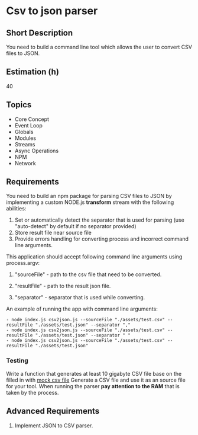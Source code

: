 # Csv to json parser

## Short Description

You need to build a command line tool which allows the user to convert CSV files to JSON.

## Estimation (h)

40

## Topics

- Core Concept
- Event Loop
- Globals
- Modules
- Streams
- Async Operations
- NPM
- Network

## Requirements

You need to build an npm package for parsing CSV files to JSON by implementing a custom NODE.js **transform** stream with the following abilities:

1. Set or automatically detect the separator that is used for parsing (use "auto-detect" by default if no separator provided)
2. Store result file near source file
3. Provide errors handling for converting process and incorrect command line arguments.

This application should accept following command line arguments using process.argv:

1. "sourceFile" - path to the csv file that need to be converted.

2. "resultFile" - path to the result json file.

3. "separator" - separator that is used while converting.

An example of running the app with command line arguments:

    - node index.js csv2json.js --sourceFile "./assets/test.csv" --resultFile "./assets/test.json" --separator ","
    - node index.js csv2json.js --sourceFile "./assets/test.csv" --resultFile "./assets/test.json" --separator " "
    - node index.js csv2json.js --sourceFile "./assets/test.csv" --resultFile "./assets/test.json"

### Testing

Write a function that generates at least 10 gigabyte CSV file base on the filled in with [mock csv file](assets/test.csv)
Generate a CSV file and use it as an source file for your tool. When running the parser **pay attention to the RAM** that is taken by the process.

## Advanced Requirements

1. Implement JSON to CSV parser.
